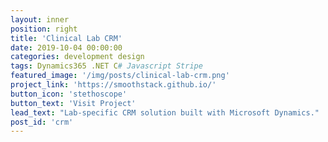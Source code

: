 ```yaml
---
layout: inner
position: right
title: 'Clinical Lab CRM'
date: 2019-10-04 00:00:00
categories: development design
tags: Dynamics365 .NET C# Javascript Stripe
featured_image: '/img/posts/clinical-lab-crm.png'
project_link: 'https://smoothstack.github.io/'
button_icon: 'stethoscope'
button_text: 'Visit Project'
lead_text: "Lab-specific CRM solution built with Microsoft Dynamics."
post_id: 'crm'
---
```

